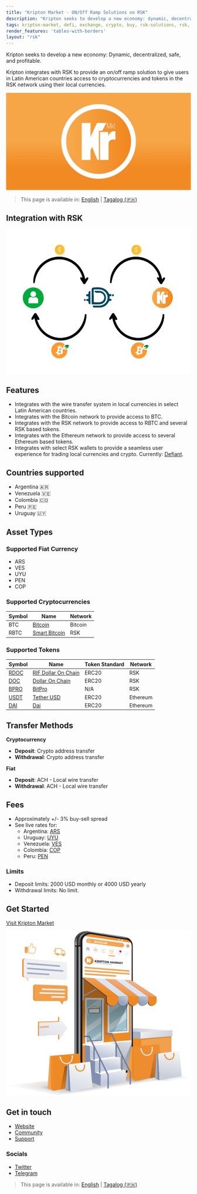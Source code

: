 ```yaml
---
title: "Kripton Market - ON/Off Ramp Solutions on RSK"
description: "Kripton seeks to develop a new economy: dynamic, decentralized, safe and profitable."
tags: kripton-market, defi, exchange, crypto, buy, rsk-solutions, rsk, on-ramp, off-ramp
render_features: 'tables-with-borders'
layout: "rsk"
---
```


Kripton seeks to develop a new economy: Dynamic, decentralized, safe, and profitable.

Kripton integrates with RSK to provide an on/off ramp solution to give users in Latin American countries access to cryptocurrencies and tokens in the RSK network using their local currencies.

![Kripton-banner-image](/assets/img/solutions/kriptonmarket/kripton-banner.jpg)

> This page is available in: [English](/solutions/kriptonmarket/) | [Tagalog (🇵🇭)](/solutions/kriptonmarket/tagalog/)

## Integration with RSK

![Kripton-RSK-Integration](/assets/img/solutions/kriptonmarket/integration-diagram.jpg)

## Features

- Integrates with the wire transfer system in local currencies in select Latin American countries.
- Integrates with the Bitcoin network to provide access to BTC.
- Integrates with the RSK network to provide access to RBTC and several RSK based tokens.
- Integrates with the Ethereum network to provide access to several Ethereum based tokens.
- Integrates with select RSK wallets to provide a seamless user experience for trading local currencies and crypto. Currently: [Defiant](/solutions/defiant/).

## Countries supported

- Argentina 🇦🇷
- Venezuela 🇻🇪
- Colombia 🇨🇴
- Peru 🇵🇪
- Uruguay 🇺🇾

## Asset Types

### Supported Fiat Currency

- ARS
- VES
- UYU
- PEN
- COP

### Supported Cryptocurrencies

| Symbol | Name | Network |
| --- | --- | --- |
| BTC | [Bitcoin](https://bitcoin.org/bitcoin.pdf) | Bitcoin |
| RBTC | [Smart Bitcoin](https://developers.rsk.co/rsk/rbtc/) | RSK |

### Supported Tokens

| Symbol | Name | Token Standard | Network |
| --- | --- | --- | --- |
| [RDOC](https://explorer.rsk.co/address/0x2d919f19d4892381d58edebeca66d5642cef1a1f) | [RIF Dollar On Chain](https://moneyonchain.com/rif-dollar/) | ERC20 | RSK |
| [DOC](https://explorer.rsk.co/address/0x809c4db849948bfa6cb84501e5a7b5c9da8fc555) | [Dollar On Chain](https://moneyonchain.com/doc-bitcoin-stablecoin/) | ERC20 | RSK |
| [BPRO](https://explorer.rsk.co/address/0x440cd83c160de5c96ddb20246815ea44c7abbca8) | [BitPro](https://moneyonchain.com/bpro-income-for-bitcoin-holders/)| N/A | RSK |
| [USDT](https://etherscan.io/token/0xdac17f958d2ee523a2206206994597c13d831ec7) | [Tether USD](https://tether.to/) | ERC20 | Ethereum |
| [DAI](https://etherscan.io/token/0x6b175474e89094c44da98b954eedeac495271d0f) | [Dai](https://makerdao.com/) | ERC20 | Ethereum |

## Transfer Methods

**Cryptocurrency**
- **Deposit**: Crypto address transfer
- **Withdrawal**: Crypto address transfer

**Fiat**
- **Deposit**: ACH - Local wire transfer
- **Withdrawal**: ACH - Local wire transfer

## Fees

- Approximately +/- 3% buy-sell spread
- See live rates for:
  - Argentina: [ARS](https://kriptonmarket.com/cotizacion?currency=ars)
  - Uruguay: [UYU](https://kriptonmarket.com/cotizacion?currency=uyu)
  - Venezuela: [VES](https://kriptonmarket.com/cotizacion?currency=bs)
  - Colombia: [COP](https://kriptonmarket.com/cotizacion?currency=col)
  - Peru: [PEN](https://kriptonmarket.com/cotizacion?currency=pen)

### Limits

- Deposit limits: 2000 USD monthly or 4000 USD yearly
- Withdrawal limits: No limit.

## Get Started

[Visit Kripton Market](https://kriptonmarket.com/)

![Kripton Market Store](/assets/img/solutions/kriptonmarket/kripto-store-logo.png)

## Get in touch

- [Website](https://kriptonmarket.com/)
- [Community](https://t.me/kriptonmarket)
- [Support](mailto:info@kriptonmarket.com)

### Socials

- [Twitter](https://twitter.com/Kriptonmarket)
- [Telegram](https://t.me/kriptonmarket)

> This page is available in: [English](/solutions/kriptonmarket/) | [Tagalog (🇵🇭)](/solutions/kriptonmarket/tagalog/)
